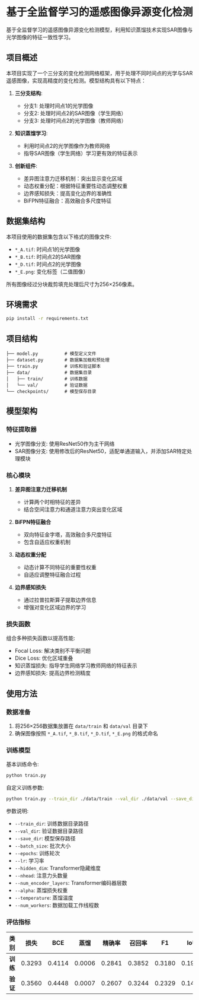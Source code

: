 # 基于全监督学习的遥感图像异源变化检测

基于全监督学习的遥感图像异源变化检测模型，利用知识蒸馏技术实现SAR图像与光学图像的特征一致性学习。

## 项目概述

本项目实现了一个三分支的变化检测网络框架，用于处理不同时间点的光学与SAR遥感图像，实现高精度的变化检测。模型结构具有以下特点：

1. **三分支结构**:
    - 分支1: 处理时间点1的光学图像
    - 分支2: 处理时间点2的SAR图像（学生网络）
    - 分支3: 处理时间点2的光学图像（教师网络）

2. **知识蒸馏学习**:
    - 利用时间点2的光学图像作为教师网络
    - 指导SAR图像（学生网络）学习更有效的特征表示

3. **创新组件**:
    - 差异图注意力迁移机制：突出显示变化区域
    - 动态权重分配：根据特征重要性动态调整权重
    - 边界感知损失：提高变化边界的准确性
    - BiFPN特征融合：高效融合多尺度特征

## 数据集结构

本项目使用的数据集包含以下格式的图像文件:

- `*_A.tif`: 时间点1的光学图像
- `*_B.tif`: 时间点2的SAR图像
- `*_D.tif`: 时间点2的光学图像
- `*_E.png`: 变化标签（二值图像）

所有图像经过分块裁剪填充处理后尺寸为256×256像素。

## 环境需求

```bash
pip install -r requirements.txt
```

## 项目结构

```
├── model.py          # 模型定义文件
├── dataset.py        # 数据集加载和预处理
├── train.py          # 训练和验证脚本
├── data/             # 数据集目录
│   ├── train/        # 训练数据
│   └── val/          # 验证数据
└── checkpoints/      # 模型保存目录
```

## 模型架构

### 特征提取器

- 光学图像分支: 使用ResNet50作为主干网络
- SAR图像分支: 使用修改后的ResNet50，适配单通道输入，并添加SAR特定处理模块

### 核心模块

1. **差异图注意力迁移机制**
    - 计算两个时相特征的差异
    - 结合空间注意力和通道注意力突出变化区域

2. **BiFPN特征融合**
    - 双向特征金字塔，高效融合多尺度特征
    - 包含自适应权重机制

3. **动态权重分配**
    - 动态计算不同特征的重要性权重
    - 自适应调整特征融合过程

4. **边界感知损失**
    - 通过拉普拉斯算子提取边界信息
    - 增强对变化区域边界的学习

### 损失函数

组合多种损失函数以提高性能:

- Focal Loss: 解决类别不平衡问题
- Dice Loss: 优化区域重叠
- 知识蒸馏损失: 指导学生网络学习教师网络的特征表示
- 边界感知损失: 提高边界检测精度

## 使用方法

### 数据准备

1. 将256×256数据集放置在 `data/train` 和 `data/val` 目录下
2. 确保图像按照 `*_A.tif`, `*_B.tif`, `*_D.tif`, `*_E.png` 的格式命名

### 训练模型

基本训练命令:

```bash
python train.py
```

自定义训练参数:

```bash
python train.py --train_dir ./data/train --val_dir ./data/val --save_dir ./checkpoints --batch_size 32 --epochs 100 --lr 5e-5 --hidden_dim 256 --nhead 8 --num_encoder_layers 6 --alpha 0.2 --temperature 2.0
```

参数说明:

- `--train_dir`: 训练数据目录路径
- `--val_dir`: 验证数据目录路径
- `--save_dir`: 模型保存路径
- `--batch_size`: 批次大小
- `--epochs`: 训练轮次
- `--lr`: 学习率
- `--hidden_dim`: Transformer隐藏维度
- `--nhead`: 注意力头数量
- `--num_encoder_layers`: Transformer编码器层数
- `--alpha`: 蒸馏损失权重
- `--temperature`: 蒸馏温度
- `--num_workers`: 数据加载工作线程数

### 评估指标

| 类别     | 损失     | BCE    | 蒸馏     | 精确率    | 召回率    | F1     | IoU    |
|--------|--------|--------|--------|--------|--------|--------|--------|
| **训练** | 0.3293 | 0.4114 | 0.0006 | 0.2841 | 0.3852 | 0.3180 | 0.1944 |
| **验证** | 0.3560 | 0.4448 | 0.0007 | 0.2607 | 0.3244 | 0.2329 | 0.1402 |
